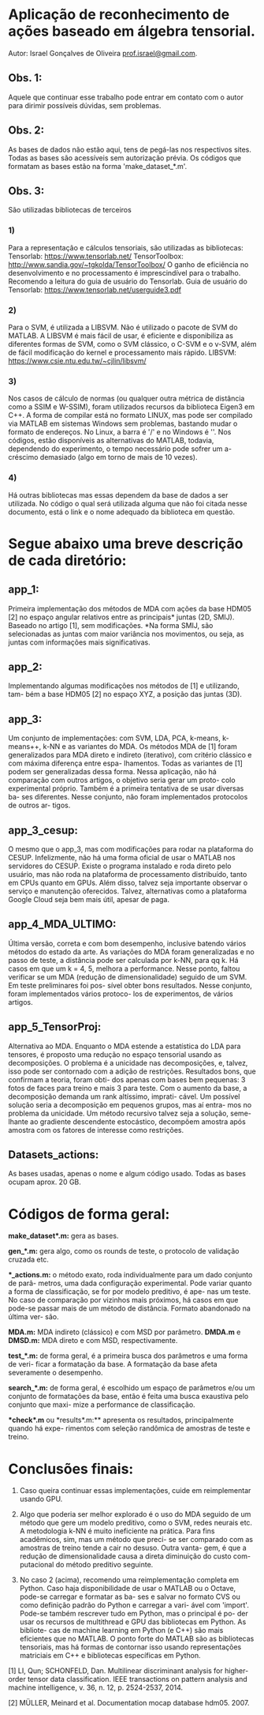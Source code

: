 
# Aplicação de reconhecimento de ações baseado em álgebra tensorial. 

Autor: Israel Gonçalves de Oliveira <prof.israel@gmail.com>.

## Obs. 1: 

Aquele que continuar esse trabalho pode entrar em contato com o autor para dirimir possíveis dúvidas, sem problemas.

## Obs. 2:

As bases de dados não estão aqui, tens de pegá-las nos respectivos sites.
Todas as bases são acessíveis sem autorização prévia. Os códigos que formatam as
bases estão na forma 'make_dataset_*.m'. 

## Obs. 3:

São utilizadas bibliotecas de terceiros

### 1)

Para a representação e cálculos tensoriais, são utilizadas as bibliotecas:
Tensorlab: https://www.tensorlab.net/
TensorToolbox: http://www.sandia.gov/~tgkolda/TensorToolbox/
O ganho de eficiência no desenvolvimento e no processamento é imprescindível para 
o trabalho. Recomendo a leitura do guia de usuário do Tensorlab.
Guia de usuário do Tensorlab: https://www.tensorlab.net/userguide3.pdf

### 2)

Para o SVM, é utilizada a LIBSVM. Não é utilizado o pacote de SVM do MATLAB. 
A LIBSVM é mais fácil de usar, é eficiente e disponibiliza as diferentes formas
de SVM, como o SVM clássico, o C-SVM e o v-SVM, além de fácil modificação do
kernel e processamento mais rápido.
LIBSVM: https://www.csie.ntu.edu.tw/~cjlin/libsvm/

### 3)

Nos casos de cálculo de normas (ou qualquer outra métrica de distância como a
SSIM e W-SSIM), foram utilizados recursos da biblioteca Eigen3 em C++. A forma
de compilar está no formato LINUX, mas pode ser compilado via MATLAB em sistemas
Windows sem problemas, bastando mudar o formato de endereços. No Linux, a barra
é '/' e no Windows é '\'. Nos códigos, estão disponíveis as alternativas do 
MATLAB, todavia, dependendo do experimento, o tempo necessário pode sofrer um a-
créscimo demasiado (algo em torno de mais de 10 vezes).

### 4)

Há outras bibliotecas mas essas dependem da base de dados a ser utilizada. No
código o qual será utilizada alguma que não foi citada nesse documento, está o
link e o nome adequado da biblioteca em questão.


# Segue abaixo uma breve descrição de cada diretório:

## app_1:

Primeira implementação dos métodos de MDA com ações da base HDM05 [2] no 
espaço angular relativos entre as principais* juntas (2D, SMIJ). Baseado no artigo [1], sem modificações.
*Na forma SMIJ, são selecionadas as juntas com maior variância nos movimentos, 
ou seja, as juntas com informações mais significativas.

## app_2:

Implementando algumas modificações nos métodos de [1] e utilizando, tam-
bém a base HDM05 [2] no espaço XYZ, a posição das juntas (3D).

## app_3:

Um conjunto de implementações: com SVM, LDA, PCA, k-means, k-means++, k-NN
e as variantes do MDA. Os métodos MDA de [1] foram generalizados para MDA direto
e indireto (iterativo), com critério clássico e com máxima diferença entre espa-
lhamentos. Todas as variantes de [1] podem ser generalizadas dessa forma. Nessa
aplicação, não há comparação com outros artigos, o objetivo seria gerar um proto-
colo experimental próprio. Também é a primeira tentativa de se usar diversas ba-
ses diferentes. Nesse conjunto, não foram implementados protocolos de outros ar-
tigos. 

## app_3_cesup:

O mesmo que o app_3, mas com modificações para rodar na plataforma
do CESUP. Infelizmente, não há uma forma oficial de usar o MATLAB nos servidores
do CESUP. Existe o programa instalado e roda direto pelo usuário, mas não roda
na plataforma de processamento distribuído, tanto em CPUs quanto em GPUs. Além 
disso, talvez seja importante observar o serviço e manutenção oferecidos. Talvez,
alternativas como a plataforma Google Cloud seja bem mais útil, apesar de paga.

## app_4_MDA_ULTIMO:

 Última versão, correta e com bom desempenho, inclusive batendo
vários métodos do estado da arte. As variações do MDA foram generalizadas e no 
passo de teste, a distância pode ser calculada por k-NN, para qq k. Há casos em
que um k = 4, 5, melhora a performance. Nesse ponto, faltou verificar se um MDA
(redução de dimensionalidade) seguido de um SVM. Em teste preliminares foi pos-
sível obter bons resultados. Nesse conjunto, foram implementados vários protoco-
los de experimentos, de vários artigos.

## app_5_TensorProj:

Alternativa ao MDA. Enquanto o MDA estende a estatística do LDA
para tensores, é proposto uma redução no espaço tensorial usando as decomposições.
O problema é a unicidade nas decomposições, e, talvez, isso pode ser contornado
com a adição de restrições. Resultados bons, que confirmam a teoria, foram obti-
dos apenas com bases bem pequenas: 3 fotos de faces para treino e mais 3 para
teste. Com o aumento da base, a decomposição demanda um rank altíssimo, imprati-
cável. Um possível solução seria a decomposição em pequenos grupos, mas aí entra-
mos no problema da unicidade. Um método recursivo talvez seja a solução, seme-
lhante ao gradiente descendente estocástico, decompõem amostra após amostra com
os fatores de interesse como restrições.

## Datasets_actions:

As bases usadas, apenas o nome e algum código usado. Todas as
bases ocupam aprox. 20 GB.

# Códigos de forma geral:

**make\_dataset\*.m:** gera as bases.

**gen\_\*.m:** gera algo, como os rounds de teste, o protocolo de validação cruzada etc.

**\*\_actions.m:** o método exato, roda individualmente para um dado conjunto de parâ-
metros, uma dada configuração experimental.
Pode variar quanto a forma de classificação, se for por modelo preditivo, é ape-
nas um teste. No caso de comparação por vizinhos mais próximos, há casos em que 
pode-se passar mais de um método de distância. Formato abandonado na última ver-
são.

**MDA.m:** MDA indireto (clássico) e com MSD por parâmetro.
**DMDA.m** e **DMSD.m:** MDA direto e com MSD, respectivamente.

**test\_\*.m:** de forma geral, é a primeira busca dos parâmetros e uma forma de veri-
ficar a formatação da base. A formatação da base afeta severamente o desempenho.

**search\_\*.m:** de forma geral, é escolhido um espaço de parâmetros e/ou um conjunto
de formatações da base, então é feita uma busca exaustiva pelo conjunto que maxi-
mize a performance de classificação. 

**\*check\*.m** ou \*results\*.m:** apresenta os resultados, principalmente quando há expe-
rimentos com seleção randômica de amostras de teste e treino.

# Conclusões finais:

1) Caso queira continuar essas implementações, cuide em reimplementar usando GPU.

2) Algo que poderia ser melhor explorado é o uso do MDA seguido de um método que 
gere um modelo preditivo, como o SVM, redes neurais etc. A metodologia k-NN é
muito ineficiente na prática. Para fins acadêmicos, sim, mas um método que preci-
se ser comparado com as amostras de treino tende a cair no desuso. Outra vanta-
gem, é que a redução de dimensionalidade causa a direta diminuição do custo com-
putacional do método preditivo seguinte. 

3) No caso 2 (acima), recomendo uma reimplementação completa em Python. Caso haja
disponibilidade de usar o MATLAB ou o Octave, pode-se carregar e formatar as ba-
ses e salvar no formato CVS ou como definição padrão do Python e carregar a vari-
ável com 'import'. Pode-se também rescrever tudo em Python, mas o principal é po-
der usar os recursos de multithread e GPU das bibliotecas em Python. As bibliote-
cas de machine learning em Python (e C++) são mais eficientes que no MATLAB. O 
ponto forte do MATLAB são as bibliotecas tensoriais, mas há formas de contornar
isso usando representações matriciais em C++ e bibliotecas específicas em Python.


[1] LI, Qun; SCHONFELD, Dan. Multilinear discriminant analysis for higher-order tensor data classification. IEEE transactions on pattern analysis and machine intelligence, v. 36, n. 12, p. 2524-2537, 2014.

[2] MÜLLER, Meinard et al. Documentation mocap database hdm05. 2007.
